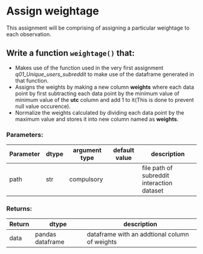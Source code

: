 # Assign weightage

This assignment will be comprising of assigning a particular weightage to each observation.

## Write a function `weightage()` that:
* Makes use of the function used in the very first assignment *q01_Unique_users_subreddit* to make use of the dataframe           generated in that function.
* Assigns the weights by making a new column **weights** where each data point by first subtracting each data point by the         minimum value of minimum value of the **utc** column and add 1 to it(This is done to prevent null value occurence).
* Normalize the weights calculated by dividing each data point by the maximum value and stores it into new column named as    **weights**.


### Parameters:

| Parameter | dtype | argument type | default value | description |
| --- | --- | --- | --- | --- | 
| path | str | compulsory |  | file path of subreddit interaction dataset |


### Returns:

| Return | dtype | description |
| --- | --- | --- |
| data | pandas dataframe | dataframe with an addtional column of weights |
